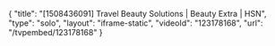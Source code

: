 {
    "title": "[1508436091] Travel Beauty Solutions | Beauty Extra | HSN",
    "type": "solo",
    "layout": "iframe-static",
    "videoId": "123178168",
    "url": "\/tvpembed\/123178168"
}